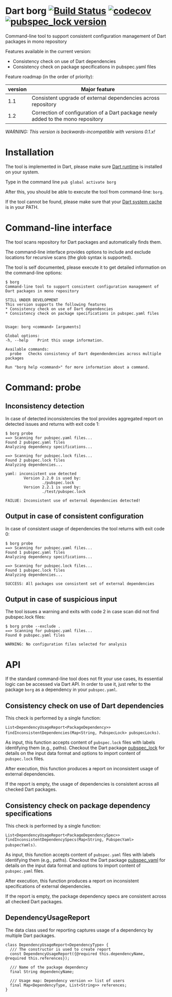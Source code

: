 # Dart borg [![Build Status](https://travis-ci.org/alexei-sintotski/dart-borg.svg?branch=master)](https://travis-ci.org/alexei-sintotski/darf-borg) [![codecov](https://codecov.io/gh/alexei-sintotski/dart-borg/branch/master/graph/badge.svg)](https://codecov.io/gh/alexei-sintotski/dart-borg) [![pubspec_lock version](https://img.shields.io/pub/v/borg?label=borg)](https://pub.dev/packages/borg)

Command-line tool to support consistent configuration management of Dart packages in mono repository

Features available in the current version:

* Consistency check on use of Dart dependencies
* Consistency check on package specifications in pubspec.yaml files

Feature roadmap (in the order of priority):

| version | Major feature                                                                      |
|---------|------------------------------------------------------------------------------------|
| 1.1     | Consistent upgrade of external dependencies across repository                      |
| 1.2     | Correction of configuration of a Dart package newly added to the mono repository   |

*WARNING: This version is backwards-incompatible with versions 0.1.x!*

# Installation

The tool is implemented in Dart, please make sure [Dart runtime](https://dart.dev/get-dart) is installed on your system.

Type in the command line `pub global activate borg`

After this, you should be able to execute the tool from command-line: `borg`.

If the tool cannot be found, please make sure that your
[Dart system cache](https://dart.dev/tools/pub/glossary#system-cache) is in your PATH.

# Command-line interface

The tool scans repository for Dart packages and automatically finds them.

The command-line interface provides options to include and exclude locations
for recursive scans (the glob syntax is supported).

The tool is self documented, please execute it to get detailed information on the command-line options:
```
$ borg
Command-line tool to support consistent configuration management of Dart packages in mono repository

STILL UNDER DEVELOPMENT
This version supports the following features
* Consistency check on use of Dart dependencies
* Consistency check on package specifications in pubspec.yaml files


Usage: borg <command> [arguments]

Global options:
-h, --help    Print this usage information.

Available commands:
  probe   Checks consistency of Dart dependendencies across multiple packages

Run "borg help <command>" for more information about a command.
```

# Command: probe

## Inconsistency detection

In case of detected inconsistencies the tool provides aggregated report on detected issues and returns with exit code 1:

```
$ borg probe 
==> Scanning for pubspec.yaml files...
Found 2 pubspec.yaml files
Analyzing dependency specifications...

==> Scanning for pubspec.lock files...
Found 2 pubspec.lock files
Analyzing dependencies...

yaml: inconsistent use detected
        Version 2.2.0 is used by:
                ./pubspec.lock
        Version 2.2.1 is used by:
                ./test/pubspec.lock

FAILUE: Inconsistent use of external dependencies detected!
```

## Output in case of consistent configuration

In case of consistent usage of dependencies the tool returns with exit code 0:

```
$ borg probe 
==> Scanning for pubspec.yaml files...
Found 1 pubspec.yaml files
Analyzing dependency specifications...

==> Scanning for pubspec.lock files...
Found 1 pubspec.lock files
Analyzing dependencies...

SUCCESS: All packages use consistent set of external dependencies
```

## Output in case of suspicious input

The tool issues a warning and exits with code 2 in case scan did not find pubspec.lock files:

```
$ borg probe --exclude .
==> Scanning for pubspec.yaml files...
Found 0 pubspec.yaml files

WARNING: No configuration files selected for analysis
```

# API

If the standard command-line tool does not fit your use cases, its essential logic can be accessed via Dart API.
In order to use it, just refer to the package `borg` as a dependency in your `pubspec.yaml`.

## Consistency check on use of Dart dependencies

This check is performed by a single function:

`List<DependencyUsageReport<PackageDependency>> findInconsistentDependencies(Map<String, PubspecLock> pubspecLocks)`.

As input, this function accepts content of `pubspec.lock` files with labels identifying them (e.g., paths).
Checkout the Dart package  [pubspec_lock](https://pub.dev/packages/pubspec_lock) for details on the input data format and
options to import content of `pubspec.lock` files.

After execution, this function produces a report on inconsistent usage of external dependencies.

If the report is empty, the usage of dependencies is consistent across all checked Dart packages.

## Consistency check on package dependency specifications

This check is performed by a single function:

`List<DependencyUsageReport<PackageDependencySpec>> findInconsistentDependencySpecs(Map<String, PubspecYaml> pubspecYamls)`.

As input, this function accepts content of `pubspec.yaml` files with labels identifying them (e.g., paths).
Checkout the Dart package  [pubspec_yaml](https://pub.dev/packages/pubspec_yaml) for details on the input data format and
options to import content of `pubspec.yaml` files.

After execution, this function produces a report on inconsistent specifications of external dependencies.

If the report is empty, the package dependency specs are consistent across all checked Dart packages.

## DependencyUsageReport

The data class used for reporting captures usage of a dependency by multiple Dart packages.

```
class DependencyUsageReport<DependencyType> {
  /// The constructor is used to create report
  const DependencyUsageReport({@required this.dependencyName, @required this.references});

  /// Name of the package dependency
  final String dependencyName;

  /// Usage map: Dependency version => list of users
  final Map<DependencyType, List<String>> references;
}
```

